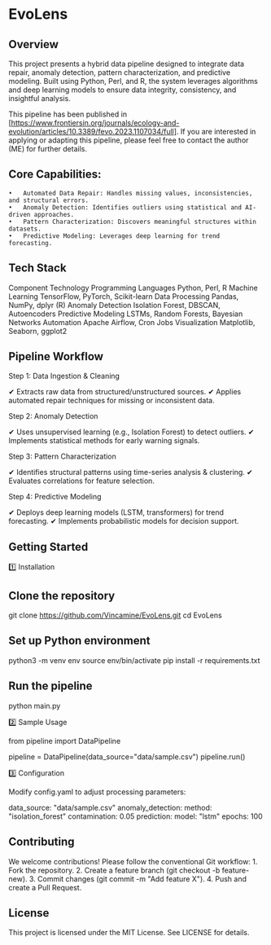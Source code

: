 # EvoLens

## Overview

This project presents a hybrid data pipeline designed to integrate data repair, anomaly detection, pattern characterization, and predictive modeling. Built using Python, Perl, and R, the system leverages algorithms and deep learning models to ensure data integrity, consistency, and insightful analysis.

This pipeline has been published in [https://www.frontiersin.org/journals/ecology-and-evolution/articles/10.3389/fevo.2023.1107034/full]. If you are interested in applying or adapting this pipeline, please feel free to contact the author (ME) for further details.
## Core Capabilities:
	•	Automated Data Repair: Handles missing values, inconsistencies, and structural errors.
	•	Anomaly Detection: Identifies outliers using statistical and AI-driven approaches.
	•	Pattern Characterization: Discovers meaningful structures within datasets.
	•	Predictive Modeling: Leverages deep learning for trend forecasting.


## Tech Stack

Component	Technology
Programming Languages	Python, Perl, R
Machine Learning	TensorFlow, PyTorch, Scikit-learn
Data Processing	Pandas, NumPy, dplyr (R)
Anomaly Detection	Isolation Forest, DBSCAN, Autoencoders
Predictive Modeling	LSTMs, Random Forests, Bayesian Networks
Automation	Apache Airflow, Cron Jobs
Visualization	Matplotlib, Seaborn, ggplot2


## Pipeline Workflow

Step 1: Data Ingestion & Cleaning

✔ Extracts raw data from structured/unstructured sources.
✔ Applies automated repair techniques for missing or inconsistent data.

Step 2: Anomaly Detection

✔ Uses unsupervised learning (e.g., Isolation Forest) to detect outliers.
✔ Implements statistical methods for early warning signals.

Step 3: Pattern Characterization

✔ Identifies structural patterns using time-series analysis & clustering.
✔ Evaluates correlations for feature selection.

Step 4: Predictive Modeling

✔ Deploys deep learning models (LSTM, transformers) for trend forecasting.
✔ Implements probabilistic models for decision support.


## Getting Started

1️⃣ Installation

## Clone the repository
git clone https://github.com/Vincamine/EvoLens.git
cd EvoLens

## Set up Python environment
python3 -m venv env
source env/bin/activate
pip install -r requirements.txt

## Run the pipeline
python main.py

2️⃣ Sample Usage

from pipeline import DataPipeline

pipeline = DataPipeline(data_source="data/sample.csv")
pipeline.run()

3️⃣ Configuration

Modify config.yaml to adjust processing parameters:

data_source: "data/sample.csv"
anomaly_detection:
  method: "isolation_forest"
  contamination: 0.05
prediction:
  model: "lstm"
  epochs: 100


## Contributing

We welcome contributions! Please follow the conventional Git workflow:
	1.	Fork the repository.
	2.	Create a feature branch (git checkout -b feature-new).
	3.	Commit changes (git commit -m "Add feature X").
	4.	Push and create a Pull Request.


## License

This project is licensed under the MIT License. See LICENSE for details.
